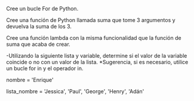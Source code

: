 Cree un bucle For de Python.

Cree una función de Python llamada suma que tome 3 argumentos y devuelva la suma de los 3.

Cree una función lambda con la misma funcionalidad que la función de suma que acaba de crear.

-Utilizando la siguiente lista y variable, determine si el valor de la variable coincide o no con un valor de la lista. *Sugerencia, si es necesario, utilice un bucle for in y el operador in.

nombre = 'Enrique'

lista_nombre = 'Jessica', 'Paul', 'George', 'Henry', 'Adán'